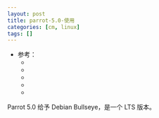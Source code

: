 ```yaml
---
layout: post
title: parrot-5.0-使用
categories: [cm, linux]
tags: []
---
```


* 参考： 
    * []()
    * []()
    * []()
    * []()
    * []()



Parrot 5.0 给予 Debian Bullseye，是一个 LTS 版本。



































